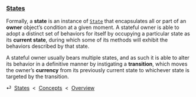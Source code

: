 ### [States](#concepts--states)

Formally, a **state** is an instance of [`State`](/api/#state) that encapsulates all or part of an **owner** object’s condition at a given moment. A stateful owner is able to adopt a distinct set of behaviors for itself by occupying a particular state as its **current state**, during which some of its methods will exhibit the behaviors described by that state.

A stateful owner usually bears multiple states, and as such it is able to alter its behavior in a definitive manner by instigating a **transition**, which moves the owner’s **currency** from its previously current state to whichever state is targeted by the transition.

<div class="backcrumb">
⏎  <a class="section" href="#concepts--states">States</a>  &lt;  <a href="#concepts">Concepts</a>  &lt;  <a href="#overview">Overview</a>
</div>

